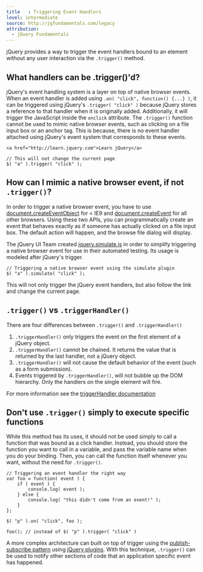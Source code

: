 ```yaml
---
title   : Triggering Event Handlers
level: intermediate
source: http://jqfundamentals.com/legacy
attribution:
  - jQuery Fundamentals
---
```


jQuery provides a way to trigger the event handlers bound to an element without any user interaction via the
`.trigger()` method.

## What handlers can be .trigger()'d?

jQuery's event handling system is a layer on top of native browser events. When an event handler is added using
`.on( "click", function() {...} )`, it can be triggered using jQuery's `.trigger( "click" )` because jQuery stores a
reference to that handler when it is originally added. Additionally, it will trigger the JavaScript inside the
`onclick` attribute. The `.trigger()` function cannot be used to mimic native browser events, such as
clicking on a file input box or an anchor tag. This is because, there is no event handler attached using jQuery's
event system that corresponds to these events.

```
<a href="http://learn.jquery.com">Learn jQuery</a>
```
```
// This will not change the current page
$( "a" ).trigger( "click" );
```

## How can I mimic a native browser event, if not `.trigger()`?

In order to trigger a native browser event, you have to use [document.createEventObject](http://msdn.microsoft.com/en-us/library/ie/ms536390%28v=vs.85%29.aspx) for < IE9 and  [document.createEvent](https://developer.mozilla.org/en/DOM/document.createEvent) for all other browsers.
Using these two APIs, you can programmatically create an event that behaves exactly as if someone has actually clicked on a file input box. The default action will happen, and the browse file dialog will display.

The jQuery UI Team created [jquery.simulate.js](https://github.com/eduardolundgren/jquery-simulate/blob/master/jquery.simulate.js) in order to simplify triggering a native browser event for use in their automated testing. Its usage is modeled after jQuery's trigger.

```
// Triggering a native browser event using the simulate plugin
$( "a" ).simulate( "click" );
```

This will not only trigger the jQuery event handlers, but also follow the link and change the current page.


## `.trigger()` vs `.triggerHandler()`

There are four differences between `.trigger()` and `.triggerHandler()`

1. `.triggerHandler()` only triggers the event on the first element of a jQuery object.
2. `.triggerHandler()` cannot be chained. It returns the value that is returned by the last handler, not a jQuery object.
3. `.triggerHandler()` will not cause the default behavior of the event (such as a form submission).
4. Events triggered by `.triggerHandler()`, will not bubble up the DOM hierarchy. Only the handlers on the single element will fire.

For more information see the [triggerHandler documentation](http://api.jquery.com/triggerHandler)

## Don't use `.trigger()` simply to execute specific functions

While this method has its uses, it should not be used simply to call a function that was bound as a click
handler. Instead, you should store the function you want to call in a
variable, and pass the variable name when you do your binding. Then, you can
call the function itself whenever you want, without the need for
`.trigger()`.

```
// Triggering an event handler the right way
var foo = function( event ) {
	if ( event ) {
		console.log( event );
	} else {
		console.log( "this didn't come from an event!" );
	}
};

$( "p" ).on( "click", foo );

foo(); // instead of $( "p" ).trigger( "click" )
```

A more complex architecture can built on top of trigger using the [publish-subscribe pattern](http://en.wikipedia.org/wiki/Publish%E2%80%93subscribe_pattern) using [jQuery plugins](https://gist.github.com/661855).
With this technique, `.trigger()` can be used to notify other sections of code that an application specific event has happened.
